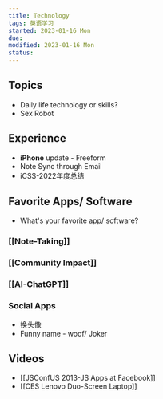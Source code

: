 ```yaml
---
title: Technology
tags: 英语学习   
started: 2023-01-16 Mon
due: 
modified: 2023-01-16 Mon
status: 
---
```

## Topics
- Daily life technology or skills?
- Sex Robot
## Experience
- **iPhone** update - Freeform
- Note Sync through Email
- iCSS-2022年度总结
## Favorite Apps/ Software
- What's your favorite app/ software?
### [[Note-Taking]]
### [[Community Impact]]
### [[AI-ChatGPT]]
### Social Apps
- 换头像
- Funny name - woof/ Joker
## Videos
- [[JSConfUS 2013-JS Apps at Facebook]]
- [[CES Lenovo Duo-Screen Laptop]]